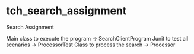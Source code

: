 # tch_search_assignment
Search Assignment

Main class to execute the program -> SearchClientProgram
Junit to test all scenarios -> ProcessorTest
Class to process the search -> Processor
